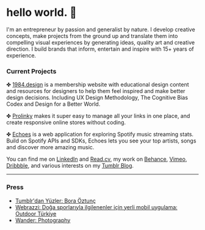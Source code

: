 # hello world. 👋

I'm an entrepreneur by passion and generalist by nature. I develop creative concepts, make projects from the ground up and translate them into compelling visual experiences by generating ideas, quality art and creative direction. I build brands that inform, entertain and inspire with 15+ years of experience.


### Current Projects

✤ <a class="goto-social" href="https://1984.design" target="_blank">1984.design</a> is a membership website with educational design content and resources for designers to help them feel inspired and make better design decisions. Including UX Design Methodology, The Cognitive Bias Codex and Design for a Better World.

✤ <a class="goto-social" href="https://prolinky.co" target="_blank">Prolinky</a> makes it super easy to manage all your links in one place, and create responsive online stores without coding.
			   											
✤ <a class="goto-social" href="https://echoesapp.io" target="_blank">Echoes</a> is a web application for exploring Spotify music streaming stats. Build on Spotify APIs and SDKs, Echoes lets you see your top artists, songs and discover more amazing music.
											
You can find me on <a href="https://www.linkedin.com/in/boraoztunc/" target="_blank">LinkedIn</a> and <a href="https://read.cv/bora" target="_blank">Read.cv</a>, my work on <a href="https://www.behance.net/boraoztunc" target="_blank">Behance</a>, <a href="https://vimeo.com/boraoztunc" target="_blank">Vimeo</a>, <a href="https://dribbble.com/boraoztunc" target="_blank">Dribbble</a>, and various interests on my <a href="https://blog.boraoztunc.net/" target="_blank">Tumblr Blog</a>.


***

### Press
- <a class="goto-social" href="https://ekip.tumblr.com/post/170413326044/tumblrdan-y%C3%BCzler-bora-%C3%B6ztun%C3%A7-tumblrdan" target="_blank">Tumblr'dan Yüzler: Bora Öztunç</a>
- <a class="goto-social" href="https://webrazzi.com/2018/08/01/doga-sporlariyla-ilgilenenler-icin-yerli-mobil-uygulama-outdoor-turkiye/" target="_blank">Webrazzi: Doğa sporlarıyla ilgilenenler için yerli mobil uygulama: Outdoor Türkiye</a>
- <a class="goto-social" href="https://thisiswander.tumblr.com/post/138431542936/submit-to-wander" target="_blank">Wander: Photography</a>
